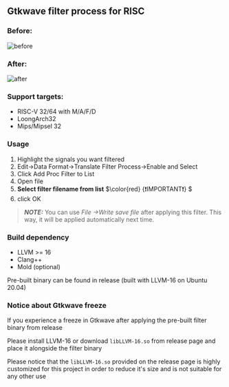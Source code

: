 ## Gtkwave filter process for RISC


### Before:
![before](img/before.png)

### After:
![after](img/after.png)

### Support targets:
* RISC-V 32/64 with M/A/F/D
* LoongArch32
* Mips/Mipsel 32

### Usage 
1) Highlight the signals you want filtered
2) Edit->Data Format->Translate Filter Process->Enable and Select
3) Click Add Proc Filter to List
4) Open file
5) **Select filter filename from list** $\color{red} {❗IMPORTANT❗} $
6) click OK

> **_NOTE:_**  You can use *File ->Write save file* after applying this filter. This way, it will be applied automatically next time.


### Build dependency
* LLVM >= 16
* Clang++
* Mold (optional)


Pre-built binary can be found in release (built with LLVM-16 on Ubuntu 20.04)

### Notice about Gtkwave freeze

If you experience a freeze in Gtkwave after applying the pre-built
filter binary from release

Please install LLVM-16 or
download `libLLVM-16.so` from release page and place it alongside the filter binary

Please notice that the `libLLVM-16.so` provided on the release page is highly customized for
this project in order to reduce it's size and is not suitable for any other use
